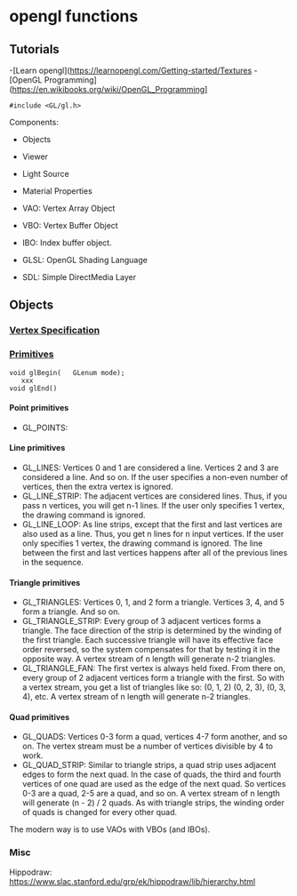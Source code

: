 # opengl functions

## Tutorials
-[Learn opengl](https://learnopengl.com/Getting-started/Textures
-[OpenGL Programming](https://en.wikibooks.org/wiki/OpenGL_Programming]


```
#include <GL/gl.h>
```
Components:
- Objects
- Viewer
- Light Source
- Material Properties

- VAO: Vertex Array Object
- VBO: Vertex Buffer Object
- IBO: Index buffer object.

- GLSL: OpenGL Shading Language
- SDL: Simple DirectMedia Layer

## Objects
### [Vertex Specification](https://www.khronos.org/opengl/wiki/Vertex_Specification)
### [Primitives](https://www.khronos.org/opengl/wiki/Primitive)
```
void glBegin(	GLenum mode);
   xxx   
void glEnd()
```
#### Point primitives
- GL_POINTS:
#### Line primitives
- GL_LINES: Vertices 0 and 1 are considered a line. Vertices 2 and 3 are considered a line. And so on. If the user specifies a non-even number of vertices, then the extra vertex is ignored.
- GL_LINE_STRIP: The adjacent vertices are considered lines. Thus, if you pass n vertices, you will get n-1 lines. If the user only specifies 1 vertex, the drawing command is ignored.
- GL_LINE_LOOP: As line strips, except that the first and last vertices are also used as a line. Thus, you get n lines for n input vertices. If the user only specifies 1 vertex, the drawing command is ignored. The line between the first and last vertices happens after all of the previous lines in the sequence.
#### Triangle primitives
- GL_TRIANGLES: Vertices 0, 1, and 2 form a triangle. Vertices 3, 4, and 5 form a triangle. And so on.
- GL_TRIANGLE_STRIP: Every group of 3 adjacent vertices forms a triangle. The face direction of the strip is determined by the winding of the first triangle. Each successive triangle will have its effective face order reversed, so the system compensates for that by testing it in the opposite way. A vertex stream of n length will generate n-2 triangles.
- GL_TRIANGLE_FAN: The first vertex is always held fixed. From there on, every group of 2 adjacent vertices form a triangle with the first. So with a vertex stream, you get a list of triangles like so: (0, 1, 2) (0, 2, 3), (0, 3, 4), etc. A vertex stream of n length will generate n-2 triangles.   
#### Quad primitives
- GL_QUADS: Vertices 0-3 form a quad, vertices 4-7 form another, and so on. The vertex stream must be a number of vertices divisible by 4 to work.
- GL_QUAD_STRIP: Similar to triangle strips, a quad strip uses adjacent edges to form the next quad. In the case of quads, the third and fourth vertices of one quad are used as the edge of the next quad. So vertices 0-3 are a quad, 2-5 are a quad, and so on. A vertex stream of n length will generate (n - 2) / 2 quads. As with triangle strips, the winding order of quads is changed for every other quad.
    
The modern way is to use VAOs with VBOs (and IBOs).


### Misc
Hippodraw: https://www.slac.stanford.edu/grp/ek/hippodraw/lib/hierarchy.html

